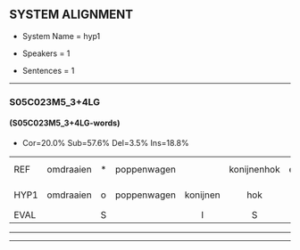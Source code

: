
## SYSTEM ALIGNMENT

- System Name = hyp1

- Speakers = 1

- Sentences = 1

---

### S05C023M5_3+4LG

#### (S05C023M5_3+4LG-words)

- Cor=20.0%	Sub=57.6%	Del=3.5%	Ins=18.8%

|  |  |  |  |  |  |  |  |  |  |  |  |  |  |  |  |  |  |  |  |  |  |  |  |  |  |  |  |  |  |  |  |  |  |  |  |  |  |  |  |  |  |  |  |  |  |  |  |  |  |  |  |  |  |  |  |  |  |  |  |  |  |  |  |  |  |  |  |  |  |  |  |  |  |  |  |  |  |  |  |  |  |  |  |  |  |
|:--- |:---:|:---:|:---:|:---:|:---:|:---:|:---:|:---:|:---:|:---:|:---:|:---:|:---:|:---:|:---:|:---:|:---:|:---:|:---:|:---:|:---:|:---:|:---:|:---:|:---:|:---:|:---:|:---:|:---:|:---:|:---:|:---:|:---:|:---:|:---:|:---:|:---:|:---:|:---:|:---:|:---:|:---:|:---:|:---:|:---:|:---:|:---:|:---:|:---:|:---:|:---:|:---:|:---:|:---:|:---:|:---:|:---:|:---:|:---:|:---:|:---:|:---:|:---:|:---:|:---:|:---:|:---:|:---:|:---:|:---:|:---:|:---:|:---:|:---:|:---:|:---:|:---:|:---:|:---:|:---:|:---:|:---:|:---:|:---:|:---:|
| REF | omdraaien | * | poppenwagen |  | konijnenhok | elastiekje | * | ruziemaken | teddybeer | dierentuin |  |  |  |  |  |  | paddenstoelen*(paddenstoel) | verstoppertje | wasmachine | fototoestel | *t | * | * | * | * | toiletpapier | * | * | *(verwacht) | vrachtwagen | buurmannen |  |  | vogelkooi | olifant | * | * | * | *x | schommelen | * | iedereen | schoenenwinkel*(schoenwinkel) | * | * | * | * | knutselen | ophangen | verjaardag |  |  |  | sprookjesboek | * | tandenborstel | * | * | lucifer | * | * | slaapkamer | achterdeur | ziekenhuis | nieuwsgierig | afblijven | kabouter |  |  |  |  | washandje | sneeuwwitje | * | * | goeiendag | vakantie | * | * | limonade | autorijden | * | eindelijk | familie | chocolade |
| HYP1 | omdraaien | o | poppenwagen | konijnen | hok | alstikjes | rus | imaken | teerk | dierentuin | pad | den | stoel | verstopperdje | was | machine | fotos | de | fo | fo | hoe | seh | enie | t | a | werk | ook | niet | verwacht | vrachtwagen | buurmannen | vo | o | koi | olifant |  | sho | scho | ma | schommelen | én | i | de | reen | schoonwinkel | kunnen | kuensuh | knutselen | ophangen | verjaardag | sprookjes | boek | dat | dan | den | bostel | u | sifer | lucifer | sn | ap | kamer-achterdeurziek | en | huis | nieuwsgierig | afblijven | kabouter | was | handje | snee | wietje | o | go | je | goeie | dag | vakantie | in | onade | limuna | autorijden |  | eindelijk |  | familliechocolade |
| EVAL |  | S |  | I | S | S | S | S | S |  | I | I | I | I | I | I | S | S | S | S | S | S | S | S | S | S | S | S | S |  |  | I | I | S |  | D | S | S | S |  | S | S | S | S | S | S | S |  |  |  | I | I | I | S | S | S | S | S |  | S | S | S | S | S |  |  |  | I | I | I | I | S | S | S | S | S |  | S | S | S |  | D |  | D | S |
---

---
